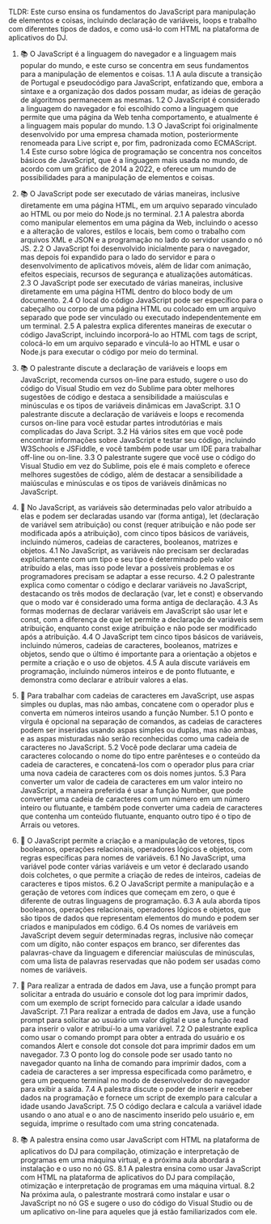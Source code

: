 TLDR: Este curso ensina os fundamentos do JavaScript para manipulação de elementos e coisas, incluindo declaração de variáveis, loops e trabalho com diferentes tipos de dados, e como usá-lo com HTML na plataforma de aplicativos do DJ.

1. 📚 O JavaScript é a linguagem do navegador e a linguagem mais popular do mundo, e este curso se concentra em seus fundamentos para a manipulação de elementos e coisas.
 1.1 A aula discute a transição de Portugal e pseudocódigo para JavaScript, enfatizando que, embora a sintaxe e a organização dos dados possam mudar, as ideias de geração de algoritmos permanecem as mesmas.
 1.2 O JavaScript é considerado a linguagem do navegador e foi escolhido como a linguagem que permite que uma página da Web tenha comportamento, e atualmente é a linguagem mais popular do mundo.
 1.3 O JavaScript foi originalmente desenvolvido por uma empresa chamada motion, posteriormente renomeada para Live script e, por fim, padronizada como ECMAScript.
 1.4 Este curso sobre lógica de programação se concentra nos conceitos básicos de JavaScript, que é a linguagem mais usada no mundo, de acordo com um gráfico de 2014 a 2022, e oferece um mundo de possibilidades para a manipulação de elementos e coisas.

2. 📚 O JavaScript pode ser executado de várias maneiras, inclusive diretamente em uma página HTML, em um arquivo separado vinculado ao HTML ou por meio do Node.js no terminal.
 2.1 A palestra aborda como manipular elementos em uma página da Web, incluindo o acesso e a alteração de valores, estilos e locais, bem como o trabalho com arquivos XML e JSON e a programação no lado do servidor usando o nó JS.
 2.2 O JavaScript foi desenvolvido inicialmente para o navegador, mas depois foi expandido para o lado do servidor e para o desenvolvimento de aplicativos móveis, além de lidar com animação, efeitos especiais, recursos de segurança e atualizações automáticas.
 2.3 O JavaScript pode ser executado de várias maneiras, inclusive diretamente em uma página HTML dentro do bloco body de um documento.
 2.4 O local do código JavaScript pode ser específico para o cabeçalho ou corpo de uma página HTML ou colocado em um arquivo separado que pode ser vinculado ou executado independentemente em um terminal.
 2.5 A palestra explica diferentes maneiras de executar o código JavaScript, incluindo incorporá-lo ao HTML com tags de script, colocá-lo em um arquivo separado e vinculá-lo ao HTML e usar o Node.js para executar o código por meio do terminal.

3. 📚 O palestrante discute a declaração de variáveis e loops em JavaScript, recomenda cursos on-line para estudo, sugere o uso do código do Visual Studio em vez do Sublime para obter melhores sugestões de código e destaca a sensibilidade a maiúsculas e minúsculas e os tipos de variáveis dinâmicas em JavaScript.
 3.1 O palestrante discute a declaração de variáveis e loops e recomenda cursos on-line para você estudar partes introdutórias e mais complicadas do Java Script.
 3.2 Há vários sites em que você pode encontrar informações sobre JavaScript e testar seu código, incluindo W3Schools e JSFiddle, e você também pode usar um IDE para trabalhar off-line ou on-line.
 3.3 O palestrante sugere que você use o código do Visual Studio em vez do Sublime, pois ele é mais completo e oferece melhores sugestões de código, além de destacar a sensibilidade a maiúsculas e minúsculas e os tipos de variáveis dinâmicas no JavaScript.

4. 📝 No JavaScript, as variáveis são determinadas pelo valor atribuído a elas e podem ser declaradas usando var (forma antiga), let (declaração de variável sem atribuição) ou const (requer atribuição e não pode ser modificada após a atribuição), com cinco tipos básicos de variáveis, incluindo números, cadeias de caracteres, booleanos, matrizes e objetos.
 4.1 No JavaScript, as variáveis não precisam ser declaradas explicitamente com um tipo e seu tipo é determinado pelo valor atribuído a elas, mas isso pode levar a possíveis problemas e os programadores precisam se adaptar a esse recurso.
 4.2 O palestrante explica como comentar o código e declarar variáveis no JavaScript, destacando os três modos de declaração (var, let e const) e observando que o modo var é considerado uma forma antiga de declaração.
 4.3 As formas modernas de declarar variáveis em JavaScript são usar let e const, com a diferença de que let permite a declaração de variáveis sem atribuição, enquanto const exige atribuição e não pode ser modificado após a atribuição.
 4.4 O JavaScript tem cinco tipos básicos de variáveis, incluindo números, cadeias de caracteres, booleanos, matrizes e objetos, sendo que o último é importante para a orientação a objetos e permite a criação e o uso de objetos.
 4.5 A aula discute variáveis em programação, incluindo números inteiros e de ponto flutuante, e demonstra como declarar e atribuir valores a elas.

5. 📝 Para trabalhar com cadeias de caracteres em JavaScript, use aspas simples ou duplas, mas não ambas, concatene com o operador plus e converta em números inteiros usando a função Number.
 5.1 O ponto e vírgula é opcional na separação de comandos, as cadeias de caracteres podem ser inseridas usando aspas simples ou duplas, mas não ambas, e as aspas misturadas não serão reconhecidas como uma cadeia de caracteres no JavaScript.
 5.2 Você pode declarar uma cadeia de caracteres colocando o nome do tipo entre parênteses e o conteúdo da cadeia de caracteres, e concatená-los com o operador plus para criar uma nova cadeia de caracteres com os dois nomes juntos.
 5.3 Para converter um valor de cadeia de caracteres em um valor inteiro no JavaScript, a maneira preferida é usar a função Number, que pode converter uma cadeia de caracteres com um número em um número inteiro ou flutuante, e também pode converter uma cadeia de caracteres que contenha um conteúdo flutuante, enquanto outro tipo é o tipo de Arrais ou vetores.

6. 📝 O JavaScript permite a criação e a manipulação de vetores, tipos booleanos, operações relacionais, operadores lógicos e objetos, com regras específicas para nomes de variáveis.
 6.1 No JavaScript, uma variável pode conter várias variáveis e um vetor é declarado usando dois colchetes, o que permite a criação de redes de inteiros, cadeias de caracteres e tipos mistos.
 6.2 O JavaScript permite a manipulação e a geração de vetores com índices que começam em zero, o que é diferente de outras linguagens de programação.
 6.3 A aula aborda tipos booleanos, operações relacionais, operadores lógicos e objetos, que são tipos de dados que representam elementos do mundo e podem ser criados e manipulados em código.
 6.4 Os nomes de variáveis em JavaScript devem seguir determinadas regras, inclusive não começar com um dígito, não conter espaços em branco, ser diferentes das palavras-chave da linguagem e diferenciar maiúsculas de minúsculas, com uma lista de palavras reservadas que não podem ser usadas como nomes de variáveis.

7. 📝 Para realizar a entrada de dados em Java, use a função prompt para solicitar a entrada do usuário e console dot log para imprimir dados, com um exemplo de script fornecido para calcular a idade usando JavaScript.
 7.1 Para realizar a entrada de dados em Java, use a função prompt para solicitar ao usuário um valor digital e use a função read para inserir o valor e atribuí-lo a uma variável.
 7.2 O palestrante explica como usar o comando prompt para obter a entrada do usuário e os comandos Alert e console dot console dot para imprimir dados em um navegador.
 7.3 O ponto log do console pode ser usado tanto no navegador quanto na linha de comando para imprimir dados, com a cadeia de caracteres a ser impressa especificada como parâmetro, e gera um pequeno terminal no modo de desenvolvedor do navegador para exibir a saída.
 7.4 A palestra discute o poder de inserir e receber dados na programação e fornece um script de exemplo para calcular a idade usando JavaScript.
 7.5 O código declara e calcula a variável idade usando o ano atual e o ano de nascimento inserido pelo usuário e, em seguida, imprime o resultado com uma string concatenada.

8. 📚 A palestra ensina como usar JavaScript com HTML na plataforma de aplicativos do DJ para compilação, otimização e interpretação de programas em uma máquina virtual, e a próxima aula abordará a instalação e o uso no nó GS.
 8.1 A palestra ensina como usar JavaScript com HTML na plataforma de aplicativos do DJ para compilação, otimização e interpretação de programas em uma máquina virtual.
 8.2 Na próxima aula, o palestrante mostrará como instalar e usar o JavaScript no nó GS e sugere o uso do código do Visual Studio ou de um aplicativo on-line para aqueles que já estão familiarizados com ele.
